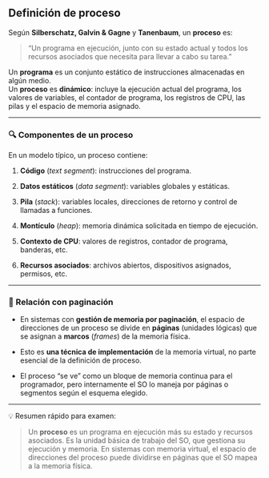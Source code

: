 ## **Definición de proceso**

Según **Silberschatz, Galvin & Gagne** y **Tanenbaum**, un **proceso** es:

> “Un programa en ejecución, junto con su estado actual y todos los recursos asociados que necesita para llevar a cabo su tarea.”

Un **programa** es un conjunto estático de instrucciones almacenadas en algún medio.  
Un **proceso** es **dinámico**: incluye la ejecución actual del programa, los valores de variables, el contador de programa, los registros de CPU, las pilas y el espacio de memoria asignado.

---

### 🔍 **Componentes de un proceso**

En un modelo típico, un proceso contiene:

1. **Código** (_text segment_): instrucciones del programa.
    
2. **Datos estáticos** (_data segment_): variables globales y estáticas.
    
3. **Pila** (_stack_): variables locales, direcciones de retorno y control de llamadas a funciones.
    
4. **Montículo** (_heap_): memoria dinámica solicitada en tiempo de ejecución.
    
5. **Contexto de CPU**: valores de registros, contador de programa, banderas, etc.
    
6. **Recursos asociados**: archivos abiertos, dispositivos asignados, permisos, etc.
    

---

### 📌 Relación con paginación

- En sistemas con **gestión de memoria por paginación**, el espacio de direcciones de un proceso se divide en **páginas** (unidades lógicas) que se asignan a **marcos** (_frames_) de la memoria física.
    
- Esto es **una técnica de implementación** de la memoria virtual, no parte esencial de la definición de proceso.
    
- El proceso “se ve” como un bloque de memoria continua para el programador, pero internamente el SO lo maneja por páginas o segmentos según el esquema elegido.
    

---

💡 Resumen rápido para examen:

> Un **proceso** es un programa en ejecución más su estado y recursos asociados. Es la unidad básica de trabajo del SO, que gestiona su ejecución y memoria. En sistemas con memoria virtual, el espacio de direcciones del proceso puede dividirse en páginas que el SO mapea a la memoria física.